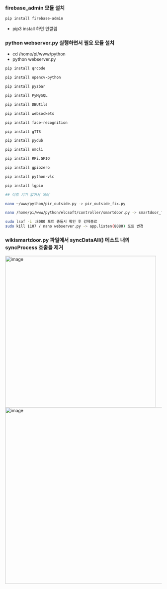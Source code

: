 ### firebase_admin 모듈 설치

```bash
pip install firebase-admin

```
- pip3 install 하면 안깔림

### python webserver.py 실행하면서 필요 모듈 설치

- cd /home/pi/www/python
- python webserver.py

```bash
pip install qrcode

pip install opencv-python

pip install pyzbar

pip install PyMySQL

pip install DBUtils

pip install websockets

pip install face-recognition

pip install gTTS

pip install pydub

pip install nmcli

pip install RPi.GPIO

pip install gpiozero

pip install python-vlc

pip install lgpio

## 이후 기기 없어서 에러

nano ~/www/python/pir_outside.py -> pir_outside_fix.py

nano /home/pi/www/python/elcsoft/controller/smartdoor.py -> smartdoor_fix.py

sudo lsof -i :8080 포트 충돌시 확인 후 강제종료
sudo kill 1107 / nano webserver.py -> app.listen(8080) 포트 변경

```

### wikismartdoor.py 파일에서 syncDataAll() 메소드 내의 syncProcess 호출을 제거
<img width="485" alt="image" src="https://github.com/user-attachments/assets/63327ff3-38b3-4e53-bb03-09072a7fdc07" />

<img width="566" alt="image" src="https://github.com/user-attachments/assets/d2054597-2d6c-497d-9502-840a6b6e2ba6" />



















